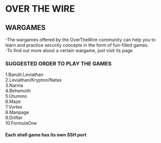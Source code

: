# OVER THE WIRE

## WARGAMES

-The wargames offered by the OverTheWire community can help you to learn and practice security concepts in the form of fun-filled games.\
-To find out more about a certain wargame, just visit its page

### SUGGESTED ORDER TO PLAY THE GAMES

1.Bandit.Leviathan\
2.Leviathan/Krypton/Natas\
3.Narnia\
4.Behemoth\
5.Utummo\
6.Maze\
7.Vortex\
8.Manpage\
9.Drifter\
10.FormulaOne

#### Each shell game has its own SSH port